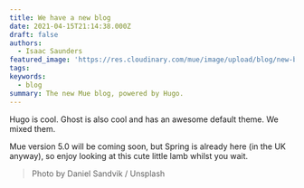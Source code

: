 ```yaml
---
title: We have a new blog
date: 2021-04-15T21:14:38.000Z
draft: false
authors:
  - Isaac Saunders
featured_image: 'https://res.cloudinary.com/mue/image/upload/blog/new-blog.webp'
tags:
keywords:
  - blog
summary: The new Mue blog, powered by Hugo.
---
```


Hugo is cool. Ghost is also cool and has an awesome default theme. We mixed them.

Mue version 5.0 will be coming soon, but Spring is already here (in the UK anyway), so enjoy looking at this cute little lamb whilst you wait.

> Photo by Daniel Sandvik / Unsplash
